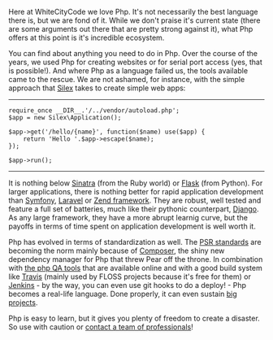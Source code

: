 Here at WhiteCityCode we love Php. It's not necessarily the best language there is, but we are fond of it. While we don't praise it's current state (there are some arguments out there that are pretty strong against it), what Php offers at this point is it's incredible ecosystem.

You can find about anything you need to do in Php. Over the course of the years, we used Php for creating websites or for serial port access (yes, that is possible!). And where Php as a language failed us, the tools available came to the rescue. We are not ashamed, for instance, with the simple approach that [Silex](http://silex.sensiolabs.org) takes to create simple web apps:

-----------------
    require_once __DIR__.'/../vendor/autoload.php'; 
    $app = new Silex\Application(); 
    
    $app->get('/hello/{name}', function($name) use($app) { 
        return 'Hello '.$app->escape($name); 
    }); 
    
    $app->run(); 
-----------------

It is nothing below [Sinatra](http://www.sinatrarb.com/) (from the Ruby world) or [Flask](http://flask.pocoo.org/) (from Python). For larger applications, there is nothing better for rapid application development than [Symfony](http://symfony.com/), [Laravel](http://laravel.com/) or [Zend framework](http://framework.zend.com/). They are robust, well tested and feature a full set of batteries, much like their pythonic counterpart, [Django](https://www.djangoproject.com/). As any large framework, they have a more abrupt learnig curve, but the payoffs in terms of time spent on application development is well worth it.

Php has evolved in terms of standardization as well. The [PSR standards](http://net.tutsplus.com/tutorials/php/psr-huh/) are becoming the norm mainly because of [Composer](http://getcomposer.org/), the shiny new dependency manager for Php that threw Pear off the throne. In combination with [the php QA tools](http://phpqatools.org/) that are available online and with a good build system like [Travis](https://travis-ci.org/) (mainly used by FLOSS projects because it's free for them) or [Jenkins](http://jenkins-ci.org/) - by the way, you can even use git hooks to do a deploy! - Php becomes a real-life language. Done properly, it can even sustain [big projects](http://www.facebook.com).

Php is easy to learn, but it gives you plenty of freedom to create a disaster. So use with caution or [contact a team of professionals](/5-contact)!

